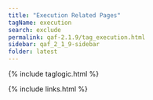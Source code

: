 ```yaml
---
title: "Execution Related Pages"
tagName: execution
search: exclude
permalink: qaf-2.1.9/tag_execution.html
sidebar: qaf_2_1_9-sidebar
folder: latest
---
```

{% include taglogic.html %}

{% include links.html %}
